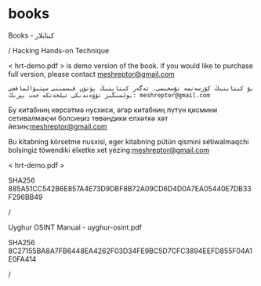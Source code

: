 # books
Books - كىتابلار 

/
Hacking Hands-on Technique

 < hrt-demo.pdf  > is demo version of the book. if you would like to purchase full version, please contact <meshreptor@gmail.com>
 
    بۇ كىتابنىڭ كۆرسەتمە نۇسخىسى، ئەگەر كىتابنىڭ پۈتۈن قىسمىنى سېتىۋالماقچى بولسىڭىز تۆۋەندىكى ئېلخەتكە خەت يېزىڭ: meshreptor@gmail.com
   
  Бу китабниң көрсәтмә нусхиси, әгәр китабниң пүтүн қисмини сетивалмақчи болсиңиз төвәндики елхәткә хәт йезиң:meshreptor@gmail.com
      
  Bu kitabning körsetme nusxisi, eger kitabning pütün qismini sétiwalmaqchi bolsingiz töwendiki élxetke xet yézing:meshreptor@gmail.com

   < hrt-demo.pdf >

SHA256          885A51CC542B6E857A4E73D9DBF8B72A09CD6D4D0A7EA05440E7DB33F296BB49

/

Uyghur OSINT Manual - 
uyghur-osint.pdf

SHA256          8C27155BA8A7FB6448EA4262F03D34FE9BC5D7CFC3894EEFD855F04A1E0FA414

/


